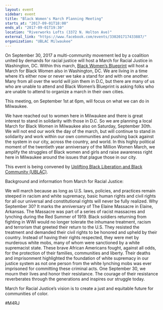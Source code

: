 ```yaml
---
layout: event
sidebar: event
title: "Black Women's March Planning Meeting"
starts_at: "2017-09-01T18:00"
ends_at: "2017-09-01T19:30"
location: "Riverworks Lofts (3372 N. Holton Ave)"
external_link: "https://www.facebook.com/events/330201717433887/"
organization: "UBLAC Milwaukee"
---
```


On September 30, 2017 a multi-community movement led by a coalition united by demands for racial justice will host a March for Racial Justice in Washington, DC. Within this march, [Black Women’s Blueprint](http://www.blackwomensblueprint.org) will host a March for Black Women also in Washington, DC. We are living in a time where it’s either now or never we take a stand for and with one another. Many from all over the world will join them in D.C, but there are many of us who are unable to attend and Black Women’s Blueprint is asking folks who are unable to attend to organize a march in their own cities.

This meeting, on September 1st at 6pm, will focus on what we can do in Milwaukee.

We have reached out to women here in Milwaukee and there is great interest to stand in solidarity with those in D.C. So we are planning a local March for Black Women in Milwaukee also on Saturday, September 30th. We will not end our work the day of the march, but will continue to stand in solidarity and work within our own communities and pushing back against the system in our city, across the country, and world. In this highly political moment of the twentieth year anniversary of the Million Women March, we amplify the struggles of Black women and girls and raise awareness right here in Milwaukee around the issues that plague those in our city. 

This event is being convened by [Uplifting Black Liberation and Black Community (UBLAC)](https://www.facebook.com/UBLACMKE/).

Background and information from March for Racial Justice: 

We will march because as long as U.S. laws, policies, and practices remain steeped in racism and white supremacy, basic human rights and civil rights for all our universal and constitutional rights will never be fully realized. Why September 30? It marks the anniversary of The Elaine Massacre in Elaine, Arkansas. The Massacre was part of a series of racist massacres and lynching during the Red Summer of 1919. Black soldiers returning from fighting in WWI would no longer tolerate the inhumane treatment, racism and terrorism that greeted their return to the U.S. They resisted the treatment and demanded their civil rights to be honored and upheld by their country. Instead of having their rights respected, they were met by murderous white mobs, many of whom were sanctioned by a white supremacist state. These brave African Americans fought, against all odds, for the protection of their families, communities and liberty. Their deaths and imprisonment highlighted the foundation of white supremacy in our justice system as not one person from the white lynching mobs was ever imprisoned for committing these criminal acts. One September 30, we mourn their lives and honor their resistance. The courage of their resistance reverberates through the generations and inspires our struggle today. 

March for Racial Justice’s vision is to create a just and equitable future for communities of color. 

#M4RJ
